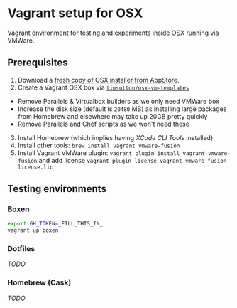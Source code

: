 # Vagrant setup for OSX

Vagrant environment for testing and experiments inside OSX running via VMWare.

## Prerequisites

1. Download a [fresh copy of OSX installer from AppStore](https://itunes.apple.com/gb/app/os-x-yosemite/id915041082?mt=12).
2. Create a Vagrant OSX box via [`timsutton/osx-vm-templates`](https://github.com/timsutton/osx-vm-templates)
  - Remove Parallels & Virtualbox builders as we only need VMWare box
  - Increase the disk size (default is `20480` MB) as installing large packages from Homebrew and elsewhere may take up 20GB pretty quickly
  - Remove Parallels and Chef scripts as we won't need these
3. Install Homebrew (which implies having _XCode CLI Tools_ installed)
4. Install other tools: `brew install vagrant vmware-fusion`
5. Install Vagrant VMWare plugin: `vagrant plugin install vagrant-vmware-fusion` and add license `vagrant plugin license vagrant-vmware-fusion license.lic`

## Testing environments

### Boxen

```sh
export GH_TOKEN=_FILL_THIS_IN_
vagrant up boxen
```

### Dotfiles

_TODO_

### Homebrew (Cask)

_TODO_
